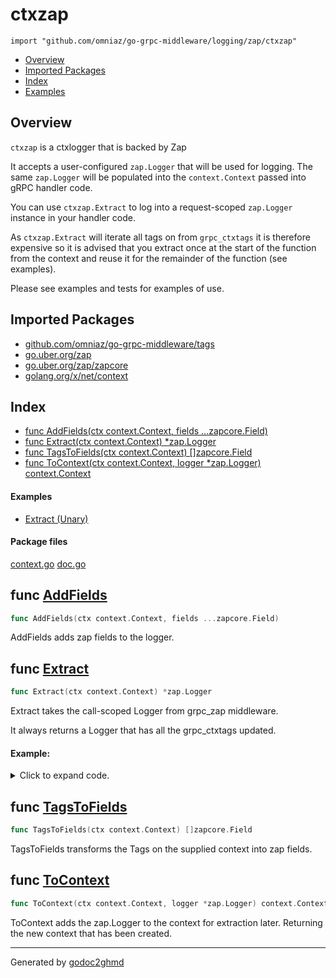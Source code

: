 # ctxzap
`import "github.com/omniaz/go-grpc-middleware/logging/zap/ctxzap"`

* [Overview](#pkg-overview)
* [Imported Packages](#pkg-imports)
* [Index](#pkg-index)
* [Examples](#pkg-examples)

## <a name="pkg-overview">Overview</a>
`ctxzap` is a ctxlogger that is backed by Zap

It accepts a user-configured `zap.Logger` that will be used for logging. The same `zap.Logger` will
be populated into the `context.Context` passed into gRPC handler code.

You can use `ctxzap.Extract` to log into a request-scoped `zap.Logger` instance in your handler code.

As `ctxzap.Extract` will iterate all tags on from `grpc_ctxtags` it is therefore expensive so it is advised that you
extract once at the start of the function from the context and reuse it for the remainder of the function (see examples).

Please see examples and tests for examples of use.

## <a name="pkg-imports">Imported Packages</a>

- [github.com/omniaz/go-grpc-middleware/tags](./../../../tags)
- [go.uber.org/zap](https://godoc.org/go.uber.org/zap)
- [go.uber.org/zap/zapcore](https://godoc.org/go.uber.org/zap/zapcore)
- [golang.org/x/net/context](https://godoc.org/golang.org/x/net/context)

## <a name="pkg-index">Index</a>
* [func AddFields(ctx context.Context, fields ...zapcore.Field)](#AddFields)
* [func Extract(ctx context.Context) \*zap.Logger](#Extract)
* [func TagsToFields(ctx context.Context) []zapcore.Field](#TagsToFields)
* [func ToContext(ctx context.Context, logger \*zap.Logger) context.Context](#ToContext)

#### <a name="pkg-examples">Examples</a>
* [Extract (Unary)](#example_Extract_unary)

#### <a name="pkg-files">Package files</a>
[context.go](./context.go) [doc.go](./doc.go) 

## <a name="AddFields">func</a> [AddFields](./context.go#L23)
``` go
func AddFields(ctx context.Context, fields ...zapcore.Field)
```
AddFields adds zap fields to the logger.

## <a name="Extract">func</a> [Extract](./context.go#L35)
``` go
func Extract(ctx context.Context) *zap.Logger
```
Extract takes the call-scoped Logger from grpc_zap middleware.

It always returns a Logger that has all the grpc_ctxtags updated.

#### Example:

<details>
<summary>Click to expand code.</summary>

```go
package ctxzap_test

import (
    "context"

    "github.com/omniaz/go-grpc-middleware/logging/zap/ctxzap"
    "github.com/omniaz/go-grpc-middleware/tags"
    pb_testproto "github.com/omniaz/go-grpc-middleware/testing/testproto"
    "go.uber.org/zap"
)

var zapLogger *zap.Logger

// Simple unary handler that adds custom fields to the requests's context. These will be used for all log statements.
func ExampleExtract_unary() {
    _ = func(ctx context.Context, ping *pb_testproto.PingRequest) (*pb_testproto.PingResponse, error) {
        // Add fields the ctxtags of the request which will be added to all extracted loggers.
        grpc_ctxtags.Extract(ctx).Set("custom_tags.string", "something").Set("custom_tags.int", 1337)

        // Extract a single request-scoped zap.Logger and log messages.
        l := ctxzap.Extract(ctx)
        l.Info("some ping")
        l.Info("another ping")
        return &pb_testproto.PingResponse{Value: ping.Value}, nil
    }
}
```

</details>

## <a name="TagsToFields">func</a> [TagsToFields](./context.go#L48)
``` go
func TagsToFields(ctx context.Context) []zapcore.Field
```
TagsToFields transforms the Tags on the supplied context into zap fields.

## <a name="ToContext">func</a> [ToContext](./context.go#L59)
``` go
func ToContext(ctx context.Context, logger *zap.Logger) context.Context
```
ToContext adds the zap.Logger to the context for extraction later.
Returning the new context that has been created.

- - -
Generated by [godoc2ghmd](https://github.com/GandalfUK/godoc2ghmd)